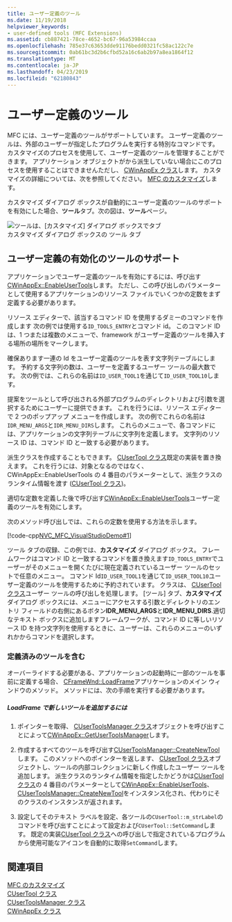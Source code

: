 ```yaml
---
title: ユーザー定義のツール
ms.date: 11/19/2018
helpviewer_keywords:
- user-defined tools (MFC Extensions)
ms.assetid: cb887421-78ce-4652-bc67-96a53984ccaa
ms.openlocfilehash: 785e37c63653dde91176bedd0321fc58ac122c7e
ms.sourcegitcommit: 0ab61bc3d2b6cfbd52a16c6ab2b97a8ea1864f12
ms.translationtype: MT
ms.contentlocale: ja-JP
ms.lasthandoff: 04/23/2019
ms.locfileid: "62180843"
---
```

# <a name="user-defined-tools"></a>ユーザー定義のツール

MFC には、ユーザー定義のツールがサポートしています。 ユーザー定義のツールは、外部のユーザーが指定したプログラムを実行する特別なコマンドです。 カスタマイズのプロセスを使用して、ユーザー定義のツールを管理することができます。 アプリケーション オブジェクトがから派生していない場合にこのプロセスを使用することはできませんただし、 [CWinAppEx クラス](../mfc/reference/cwinappex-class.md)します。 カスタマイズの詳細については、次を参照してください。 [MFC のカスタマイズ](../mfc/customization-for-mfc.md)します。

カスタマイズ ダイアログ ボックスが自動的にユーザー定義のツールのサポートを有効にした場合、**ツール**タブ。次の図は、**ツール**ページ。

![ツールは、[カスタマイズ] ダイアログ ボックスでタブ](../mfc/media/custdialogboxtoolstab.png "カスタマイズ ダイアログ ボックスで [ツール] タブ") <br/>
カスタマイズ ダイアログ ボックスの ツール タブ

## <a name="enabling-user-defined-tools-support"></a>ユーザー定義の有効化のツールのサポート

アプリケーションでユーザー定義のツールを有効にするには、呼び出す[CWinAppEx::EnableUserTools](../mfc/reference/cwinappex-class.md#enableusertools)します。 ただし、この呼び出しのパラメーターとして使用するアプリケーションのリソース ファイルでいくつかの定数をまず定義する必要があります。

リソース エディターで、該当するコマンド ID を使用するダミーのコマンドを作成します 次の例では使用する`ID_TOOLS_ENTRY`とコマンド id。 このコマンド ID は、1 つまたは複数のメニューで、framework がユーザー定義のツールを挿入する場所の場所をマークします。

確保あります一連の Id をユーザー定義のツールを表す文字列テーブルにします。 予約する文字列の数は、ユーザーを定義するユーザー ツールの最大数です。 次の例では、これらの名前は`ID_USER_TOOL1`を通じて`ID_USER_TOOL10`します。

提案をツールとして呼び出される外部プログラムのディレクトリおよび引数を選択するためにユーザーに提供できます。 これを行うには、リソース エディターで 2 つのポップアップ メニューを作成します。 次の例でこれらの名前は`IDR_MENU_ARGS`と`IDR_MENU_DIRS`します。 これらのメニューで、各コマンドには、アプリケーションの文字列テーブルに文字列を定義します。 文字列のリソース ID は、コマンド ID と一致する必要があります。

派生クラスを作成することもできます。 [CUserTool クラス](../mfc/reference/cusertool-class.md)既定の実装を置き換えます。 これを行うには、対象となるのではなく、CWinAppEx::EnableUserTools の 4 番目のパラメーターとして、派生クラスのランタイム情報を渡す ([CUserTool クラス](../mfc/reference/cusertool-class.md))。

適切な定数を定義した後で呼び出す[CWinAppEx::EnableUserTools](../mfc/reference/cwinappex-class.md#enableusertools)ユーザー定義のツールを有効にします。

次のメソッド呼び出しでは、これらの定数を使用する方法を示します。

[!code-cpp[NVC_MFC_VisualStudioDemo#1](../mfc/codesnippet/cpp/user-defined-tools_1.cpp)]

ツール タブの収録、この例では、**カスタマイズ** ダイアログ ボックス。 フレームワークはコマンド ID と一致するコマンドを置き換えます`ID_TOOLS_ENTRY`でユーザーがそのメニューを開くたびに現在定義されているユーザー ツールのセットで任意のメニュー。 コマンド Id`ID_USER_TOOL1`を通じて`ID_USER_TOOL10`ユーザー定義のツールを使用するために予約されています。 クラスは、 [CUserTool クラス](../mfc/reference/cusertool-class.md)ユーザー ツールの呼び出しを処理します。 [ツール] タブ、**カスタマイズ**ダイアログ ボックスには、メニューにアクセスする引数とディレクトリのエントリ フィールドの右側にあるボタン**IDR_MENU_ARGS**と**IDR_MENU_DIRS**.適切なテキスト ボックスに追加しますフレームワークが、コマンド ID に等しいリソース ID を持つ文字列を使用するときに、ユーザーは、これらのメニューのいずれかからコマンドを選択します。

### <a name="including-predefined-tools"></a>定義済みのツールを含む

オーバーライドする必要がある、アプリケーションの起動時に一部のツールを事前に定義する場合、 [CFrameWnd::LoadFrame](../mfc/reference/cframewnd-class.md#loadframe)アプリケーションのメイン ウィンドウのメソッド。 メソッドには、次の手順を実行する必要があります。

##### <a name="to-add-new-tools-in-loadframe"></a>LoadFrame で新しいツールを追加するには

1. ポインターを取得、 [CUserToolsManager クラス](../mfc/reference/cusertoolsmanager-class.md)オブジェクトを呼び出すことによって[CWinAppEx::GetUserToolsManager](../mfc/reference/cwinappex-class.md#getusertoolsmanager)します。

1. 作成するすべてのツールを呼び出す[CUserToolsManager::CreateNewTool](../mfc/reference/cusertoolsmanager-class.md#createnewtool)します。 このメソッドへのポインターを返します、 [CUserTool クラス](../mfc/reference/cusertool-class.md)オブジェクトし、ツールの内部コレクションに新しく作成したユーザー ツールを追加します。 派生クラスのランタイム情報を指定したかどうかは[CUserTool クラス](../mfc/reference/cusertool-class.md)の 4 番目のパラメーターとして[CWinAppEx::EnableUserTools](../mfc/reference/cwinappex-class.md#enableusertools)、 [CUserToolsManager::CreateNewTool](../mfc/reference/cusertoolsmanager-class.md#createnewtool)をインスタンス化され、代わりにそのクラスのインスタンスが返されます。

1. 設定してそのテキスト ラベルを設定、各ツールの`CUserTool::m_strLabel`のコマンドを呼び出すことによって設定および`CUserTool::SetCommand`します。 既定の実装[CUserTool クラス](../mfc/reference/cusertool-class.md)への呼び出しで指定されているプログラムから使用可能なアイコンを自動的に取得`SetCommand`します。

## <a name="see-also"></a>関連項目

[MFC のカスタマイズ](../mfc/customization-for-mfc.md)<br/>
[CUserTool クラス](../mfc/reference/cusertool-class.md)<br/>
[CUserToolsManager クラス](../mfc/reference/cusertoolsmanager-class.md)<br/>
[CWinAppEx クラス](../mfc/reference/cwinappex-class.md)
